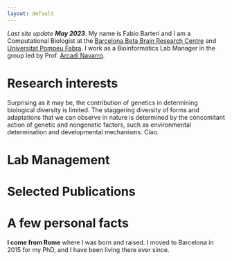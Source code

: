 ```yaml
---
layout: default
---
```


*Last site update **May 2023***. My name is Fabio Barteri and I am a Computational Biologist at the [Barcelona Beta Brain Research Centre](https://www.barcelonabeta.org/en) and [Universitat Pompeu Fabra](https://www.ibe.upf-csic.es/). I work as a Bioinformatics Lab Manager in the group led by Prof. [Arcadi Navarro](https://twitter.com/ArcadiNavarro).

# Research interests
Surprising as it may be, the contribution of genetics in determining biological diversity is limited. The staggering diversity of forms and adaptations that we can observe in nature is determined by the concomitant action of genetic and nongenetic factors, such as environmental determination and developmental mechanisms. Ciao.

# Lab Management

# Selected Publications
# A few personal facts

**I come from Rome** where I was born and raised. I moved to Barcelona in 2015 for my PhD, and I have been living there ever since.